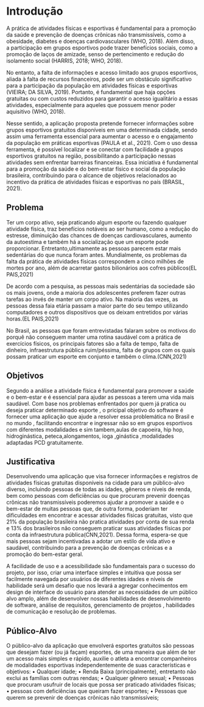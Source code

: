 # Introdução

A prática de atividades físicas e esportivas é fundamental para a promoção da saúde e prevenção de doenças crônicas não transmissíveis, como a obesidade, diabetes e doenças cardiovasculares (WHO, 2018). Além disso, a participação em grupos esportivos pode trazer benefícios sociais, como a promoção de laços de amizade, senso de pertencimento e redução do isolamento social (HARRIS, 2018; WHO, 2018).

No entanto, a falta de informações e acesso limitado aos grupos esportivos, aliada à falta de recursos financeiros, pode ser um obstáculo significativo para a participação da população em atividades físicas e esportivas (VIEIRA; DA SILVA, 2019). Portanto, é fundamental que haja opções gratuitas ou com custos reduzidos para garantir o acesso igualitário a essas atividades, especialmente para aqueles que possuem menor poder aquisitivo (WHO, 2018).

Nesse sentido, a aplicação proposta pretende fornecer informações sobre grupos esportivos gratuitos disponíveis em uma determinada cidade, sendo assim uma ferramenta essencial para aumentar o acesso e o engajamento da população em práticas esportivas (PAULA et al., 2021). Com o uso dessa ferramenta, é possível localizar e se conectar com facilidade a grupos esportivos gratuitos na região, possibilitando a participação nessas atividades sem enfrentar barreiras financeiras. Essa iniciativa é fundamental para a promoção da saúde e do bem-estar físico e social da população brasileira, contribuindo para o alcance de objetivos relacionados ao incentivo da prática de atividades físicas e esportivas no país (BRASIL, 2021). 

## Problema

Ter um corpo ativo, seja praticando algum esporte ou fazendo qualquer atividade física, traz benefícios notáveis ao ser humano, como a redução do estresse, diminuição das chances de doenças cardiovasculares, aumento da autoestima e também há a socialização que um esporte pode proporcionar. Entretanto,ultimamente as pessoas parecem estar mais sedentárias do que nunca foram antes. Mundialmente, os problemas da falta da prática de atividades físicas correspondem a  cinco milhões de mortes por ano, além de acarretar gastos bilionários aos cofres públicos(EL PAIS,2021)

De acordo com a pesquisa, as pessoas mais sedentárias da sociedade são os mais jovens, onde a maioria dos adolescentes preferem fazer outras tarefas ao invés de manter um corpo ativo. Na maioria das vezes, as pessoas dessa faia etária passam a maior parte do seu tempo utilizando computadores e outros dispositivos que os deixam entretidos por várias horas.(EL PAIS,2021)

No Brasil, as pessoas que foram entrevistadas falaram sobre os motivos do porquê não conseguem manter uma rotina saudável com a prática de exercícios físicos, os principais fatores são a falta de tempo, falta de dinheiro, infraestrutura pública ruim/péssima, falta de grupos com os quais possam praticar um esporte em conjunto e também o clima.(CNN,2021)


## Objetivos

Segundo a análise a atividade física é fundamental para promover a saúde e o bem-estar e é essencial para ajudar as pessoas a terem uma vida mais saudável.
Com base nos problemas enfrentados por quem já pratica ou deseja praticar determinado esporte , o pricipal objetivo do software é fornecer uma aplicação que ajude a resolver essa problemática no Brasil e no mundo , facilitando encontrar e ingressar não so em grupos esportivos com diferentes modalidades e sim tambem,aulas de capoeira, hip hop, hidroginástica, peteca,alongamentos, ioga ,ginástica ,modalidades adaptadas PCD gratuitamente.


## Justificativa

Desenvolvendo uma aplicação que visa fornecer informações e registros de atividades físicas gratuitas disponíveis na cidade para um público-alvo diverso, incluindo pessoas de todas as idades, gêneros e níveis de renda, bem como pessoas com deficiências ou que procuram prevenir doenças crônicas não transmissíveis poderemos ajudar a promover a saúde e o bem-estar de muitas pessoas que, de outra forma, poderiam ter dificuldades em encontrar e acessar atividades físicas gratuitas, visto que 21% da população brasileira não pratica atividades por conta de sua renda e 13% dos brasileiros não conseguem praticar suas atividades físicas por conta da infraestrutura pública(CNN,2021).  Dessa forma, espera-se que mais pessoas sejam incentivadas a adotar um estilo de vida ativo e saudável, contribuindo para a prevenção de doenças crônicas e a promoção do bem-estar geral.

A facilidade de uso e a acessibilidade são fundamentais para o sucesso do projeto, por isso, criar uma interface simples e intuitiva que possa ser facilmente navegada por usuários de diferentes idades e níveis de habilidade será um desafio que nos levará a agregar conhecimentos em design de interface do usuário para atender as necessidades de um público alvo amplo, além de desenvolver nossas habilidades de desenvolvimento de software, análise de requisitos, gerenciamento de projetos , habilidades de comunicação e resolução de problemas.

## Público-Alvo

O público-alvo da aplicação que envolverá esportes gratuitos são pessoas que desejam fazer (ou já
façam) esportes, de uma maneira que além de ter um acesso mais simples e rápido, auxilie o atleta a
encontrar companheiros de modalidades esportivas independentemente de suas características e
objetivos:
• Qualquer idade;
• Renda Baixa (principalmente), entretanto não exclui as famílias com outras rendas;
• Qualquer gênero sexual;
• Pessoas que procuram usufruir de locais que possa ser praticado atividades físicas;
• pessoas com deficiências que queiram fazer esportes;
• Pessoas que querem se prevenir de doenças crônicas não transmissíveis;
